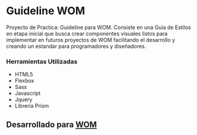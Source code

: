 # Guideline WOM #

Proyecto de Practica: Guideline para WOM. 
Consiste en una Guía de Estilos en etapa inicial que busca crear componentes visuales listos para implementar en futuros proyectos de WOM facilitando el desarrollo y creando un estandar para programadores y diseñadores. 

### Herramientas Utilizadas ###

* HTML5
* Flexbox
* Sass
* Javascript
* Jquery
* Librería Prism

## Desarrollado para [WOM](http://www.wom.cl)
